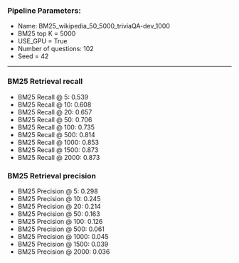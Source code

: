### Pipeline Parameters:
* Name: BM25_wikipedia_50_5000_triviaQA-dev_1000
* BM25 top K = 5000
* USE_GPU = True
* Number of questions: 102
* Seed = 42
------
### BM25 Retrieval recall 
* BM25 Recall @ 5: 0.539
* BM25 Recall @ 10: 0.608
* BM25 Recall @ 20: 0.657
* BM25 Recall @ 50: 0.706
* BM25 Recall @ 100: 0.735
* BM25 Recall @ 500: 0.814
* BM25 Recall @ 1000: 0.853
* BM25 Recall @ 1500: 0.873
* BM25 Recall @ 2000: 0.873
### BM25 Retrieval precision 
* BM25 Precision @ 5: 0.298
* BM25 Precision @ 10: 0.245
* BM25 Precision @ 20: 0.214
* BM25 Precision @ 50: 0.163
* BM25 Precision @ 100: 0.126
* BM25 Precision @ 500: 0.061
* BM25 Precision @ 1000: 0.045
* BM25 Precision @ 1500: 0.039
* BM25 Precision @ 2000: 0.036
